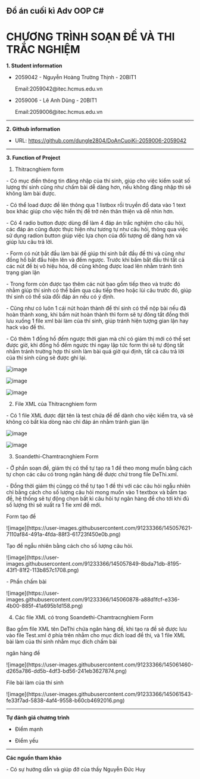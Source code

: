 ## Đồ án cuối kì Adv OOP C#
# CHƯƠNG TRÌNH SOẠN ĐỀ VÀ THI TRẮC NGHIỆM

**1. Student information**
* 2059042 - Nguyễn Hoàng Trường Thịnh - 20BIT1
  <p>Email:2059042@itec.hcmus.edu.vn</p>
* 2059006 - Lê Anh Dũng - 20BIT1
  <p>Email:2059006@itec.hcmus.edu.vn</p>

***
**2. Github information**
* URL: https://github.com/dungle2804/DoAnCuoiKi-2059006-2059042

***
**3. Function of Project**

1. Thitracnghiem form
<p>- Có mục điền thông tin đăng nhập của thí sinh, giúp cho việc kiểm soát số lượng thí sinh cũng như chấm bài dễ dàng hơn, nếu không đăng nhập thì sẽ không làm bài được.</p>

<p>- Có thể load được đề lên thông qua 1 listbox rồi truyền đổ data vào 1 text box khác giúp cho việc hiển thị đề trở nên thân thiện và dễ nhìn hơn.</p>

<p>- Có 4 radio button được dùng để làm 4 đáp án trắc nghiệm cho câu hỏi, các đáp án cũng được thực hiện như tương tự như câu hỏi, thông qua việc sử dụng radion button giúp việc lựa chọn của đối tượng dễ dàng hơn và giúp lưu câu trả lời.</p>

<p>- Form có nút bắt đầu làm bài để giúp thí sinh bắt đầu đề thi và cũng như đồng hồ bắt đầu hiện lên và đếm ngược. Trước khi bấm bắt đầu thì tất cả các nút đề bị vô hiệu hóa, đề cũng không được load lên nhằm tránh tình trạng gian lận</p>

<p>- Trong form còn được tạo thêm các nút bao gồm tiếp theo và trước đó nhằm giúp thí sinh có thể bấm qua câu tiếp theo hoặc lùi câu trước đó, giúp thí sinh có thể sửa đổi đáp án nếu có ý định.</p>

<p>- Cũng như có luôn 1 cái nút hoàn thành để thí sinh có thể nộp bài nếu đã hoàn thành xong, khi bấm nút hoàn thành thì form sẽ tự đông tắt đồng thời lưu xuống 1 file xml bài làm của thí sinh, giúp tránh hiện tượng gian lận hay hack vào đề thi.</p>

<p>- Có thêm 1 đồng hồ đếm ngược thời gian mà chỉ có giám thị mới có thể set được giờ, khi đồng hồ đếm ngược thì ngay lập tức form thi sẽ tự động tắt nhầm tránh trường hợp thí sinh làm bài quá giờ qui định, tất cả câu trả lời của thí sinh cũng sẽ được ghi lại.</p>

![image](https://user-images.githubusercontent.com/91233366/145055389-25065f1b-e133-470b-bcce-3dffc0162df9.png)

![image](https://user-images.githubusercontent.com/91233366/145055438-534e4521-f750-477b-91fe-e95ad3a736e4.png)

![image](https://user-images.githubusercontent.com/91233366/145055476-f6de4a0b-b230-4b05-bbac-9e014d490c81.png)

2. File XML của Thitracnghiem form
<p>- Có 1 file XML được đặt tên là test chứa đề để dành cho việc kiểm tra, và sẽ không có bất kìa dòng nào chỉ đáp án nhằm tránh gian lận</p>

![image](https://user-images.githubusercontent.com/91233366/145055783-03214520-1194-40d9-8a43-d18a74d37c11.png)

![image](https://user-images.githubusercontent.com/91233366/145055807-4f8f1e4a-b9ec-4973-8e6b-b6ecfef385fe.png)

3. Soandethi-Chamtracnghiem Form
<p>- Ở phần soạn đề, giám thị có thể tự tạo ra 1 đề theo mong muốn bằng cách tự chọn các câu có trong ngân hàng đề được chứ trong file DeThi.xml.</p>

<p>- Đồng thời giám thị cũngg có thể tự tạo 1 đề thi với các câu hỏi ngẫu nhiên chỉ bằng cách cho số lượng câu hỏi mong muốn vào 1 textbox và bấm tạo đề, hệ thống sẽ tự động chọn bất kì câu hỏi tự ngân hàng đề cho tới khi đủ số lượng thì sẽ xuất ra 1 fie xml đề mới.</p>

<p>Form tạo đề</p>
![image](https://user-images.githubusercontent.com/91233366/145057621-7110af84-491a-4fda-88f3-61723f450e0b.png)

<p>Tạo đề ngẫu nhiên bằng cách cho số lượng câu hỏi.</p>
![image](https://user-images.githubusercontent.com/91233366/145057849-8bda71db-8195-43f1-81f2-113b857c1708.png)

<p>- Phần chấm bài</p>
![image](https://user-images.githubusercontent.com/91233366/145060878-a88d1fcf-e336-4b00-885f-41a695b1d158.png)

4. Các file XML có trong Soandethi-Chamtracnghiem Form
<p>Bao gồm file XML tên DeThi chứa ngân hàng đề, khi tạo ra đề sẽ được lưu vào file Test.xml ở phía trên nhằm cho mục đích load đề thi, và 1 file XML bài làm của thí sinh nhằm mục đích chấm bài</p>

<p>ngân hàng đề</p>
![image](https://user-images.githubusercontent.com/91233366/145061460-d265a786-dd5b-4df3-bd56-241eb3627874.png)

<p>File bài làm của thí sinh</p>
![image](https://user-images.githubusercontent.com/91233366/145061543-fe33f7ad-5838-4af4-9558-b60cb4692016.png)

***
**Tự đánh giá chương trình** 
* Điểm mạnh 



* Điểm yếu 

***
**Các nguồn tham khảo**
<p>- Có sự hướng dẫn và giúp đỡ của thầy Nguyễn Đức Huy</p>















